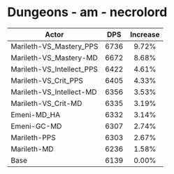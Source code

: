 # Dungeons - am - necrolord
| Actor | DPS | Increase |
|---|:---:|:---:|
|Marileth-VS_Mastery_PPS|6736|9.72%|
|Marileth-VS_Mastery-MD|6672|8.68%|
|Marileth-VS_Intellect_PPS|6422|4.61%|
|Marileth-VS_Crit_PPS|6405|4.33%|
|Marileth-VS_Intellect-MD|6356|3.53%|
|Marileth-VS_Crit-MD|6335|3.19%|
|Emeni-MD_HA|6332|3.14%|
|Emeni-GC-MD|6307|2.74%|
|Marileth-PPS|6303|2.67%|
|Marileth-MD|6236|1.58%|
|Base|6139|0.00%|
